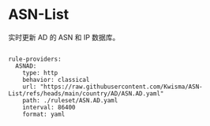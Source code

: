 
# ASN-List

实时更新 AD 的 ASN 和 IP 数据库。

<pre><code class="language-javascript">
rule-providers:
  ASNAD:
    type: http
    behavior: classical
    url: "https://raw.githubusercontent.com/Kwisma/ASN-List/refs/heads/main/country/AD/ASN.AD.yaml"
    path: ./ruleset/ASN.AD.yaml
    interval: 86400
    format: yaml
</code></pre>